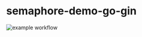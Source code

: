 # semaphore-demo-go-gin
![example workflow](https://github.com/ddannyll/semaphore-demo-go-gin/actions/workflows/go.yml/badge.svg)
